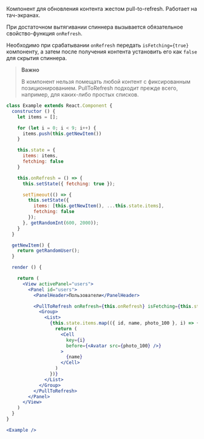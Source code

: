 Компонент для обновления контента жестом pull-to-refresh.
Работает на тач-экранах.

При достаточном вытягивании спиннера вызывается обязательное свойство-функция `onRefresh`.

Необходимо при срабатывании `onRefresh` передать `isFetching={true}` компоненту, а затем после получения контента установить его как `false` для скрытия спиннера.

> **Важно** 
>
>В компонент нельзя помещать любой контент с фиксированным позиционированием. PullToRefresh подходит прежде всего, например, для каких-либо простых списков.

```jsx
class Example extends React.Component {
  constructor () {
    let items = [];

    for (let i = 0; i < 9; i++) {
      items.push(this.getNewItem())
    }

    this.state = {
      items: items,
      fetching: false
    }

    this.onRefresh = () => {
      this.setState({ fetching: true });

      setTimeout(() => {
        this.setState({
          items: [this.getNewItem(), ...this.state.items],
          fetching: false
        });
      }, getRandomInt(600, 2000));
    }
  }

  getNewItem() {
    return getRandomUser();
  }

  render () {

    return (
      <View activePanel="users">
        <Panel id="users">
          <PanelHeader>Пользователи</PanelHeader>

          <PullToRefresh onRefresh={this.onRefresh} isFetching={this.state.fetching}>
            <Group>
              <List>
                {this.state.items.map(({ id, name, photo_100 }, i) => {
                  return (
                    <Cell
                      key={i}
                      before={<Avatar src={photo_100} />}
                    >
                      {name}
                    </Cell>
                  )
                })}
              </List>
            </Group>
          </PullToRefresh>
        </Panel>
      </View>
    )
  }
}

<Example />
```
